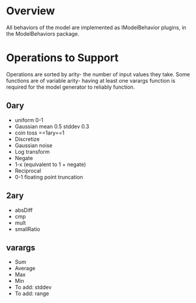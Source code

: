 # Overview #

All behaviors of the model are implemented as IModelBehavior plugins, in the ModelBehaviors package.

# Operations to Support #

Operations are sorted by arity- the number of input values they take. Some functions are of variable arity- having at least one varargs function is required for the model generator to reliably function.

## 0ary ##
  * uniform 0-1
  * Gaussian mean 0.5 stddev 0.3
  * coin toss
==1ary==1
  * Discretize
  * Gaussian noise
  * Log transform
  * Negate
  * 1-x (equivalent to 1 + negate)
  * Reciprocal
  * 0-1 floating point truncation
## 2ary ##
  * absDiff
  * cmp
  * mult
  * smallRatio
## varargs ##
  * Sum
  * Average
  * Max
  * Min
  * To add: stddev
  * To add: range